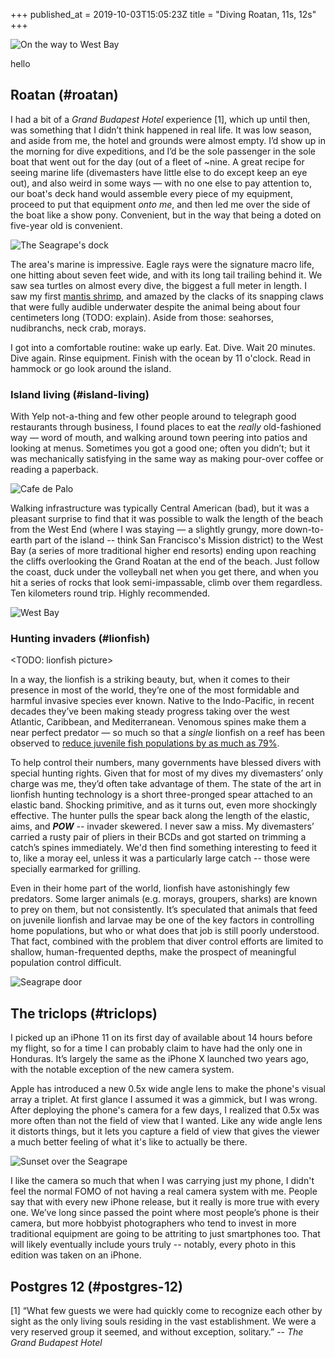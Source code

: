 +++
published_at = 2019-10-03T15:05:23Z
title = "Diving Roatan, 11s, 12s"
+++

![On the way to West Bay](/assets/images/passages/004-roatan/beach@2x.jpg)

hello

## Roatan (#roatan)

I had a bit of a _Grand Budapest Hotel_ experience [1], which up until then, was something that I didn’t think happened in real life. It was low season, and aside from me, the hotel and grounds were almost empty. I’d show up in the morning for dive expeditions, and I’d be the sole passenger in the sole boat that went out for the day (out of a fleet of ~nine. A great recipe for seeing marine life (divemasters have little else to do except keep an eye out), and also weird in some ways — with no one else to pay attention to, our boat's deck hand would assemble every piece of my equipment, proceed to put that equipment _onto me_, and then led me over the side of the boat like a show pony. Convenient, but in the way that being a doted on five-year old is convenient.

![The Seagrape's dock](/assets/images/passages/004-roatan/dock@2x.jpg)

The area's marine is impressive. Eagle rays were the signature macro life, one hitting about seven feet wide, and with its long tail trailing behind it. We saw sea turtles on almost every dive, the biggest a full meter in length. I saw my first [mantis shrimp][xkcd], and amazed by the clacks of its snapping claws that were fully audible underwater despite the animal being about four centimeters long (TODO: explain). Aside from those: seahorses, nudibranchs, neck crab, morays.

I got into a comfortable routine: wake up early. Eat. Dive. Wait 20 minutes. Dive again. Rinse equipment. Finish with the ocean by 11 o'clock. Read in hammock or go look around the island.

### Island living (#island-living)

With Yelp not-a-thing and few other people around to telegraph good restaurants through business, I found places to eat the _really_ old-fashioned way — word of mouth, and walking around town peering into patios and looking at menus. Sometimes you got a good one; often you didn’t; but it was mechanically satisfying in the same way as making pour-over coffee or reading a paperback.

![Cafe de Palo](/assets/images/passages/004-roatan/cafe-de-palo@2x.jpg)

Walking infrastructure was typically Central American (bad), but it was a pleasant surprise to find that it was possible to walk the length of the beach from the West End (where I was staying — a slightly grungy, more down-to-earth part of the island -- think San Francisco's Mission district) to the West Bay (a series of more traditional higher end resorts) ending upon reaching the cliffs overlooking the Grand Roatan at the end of the beach. Just follow the coast, duck under the volleyball net when you get there, and when you hit a series of rocks that look semi-impassable, climb over them regardless. Ten kilometers round trip. Highly recommended.

![West Bay](/assets/images/passages/004-roatan/west-bay@2x.jpg)

### Hunting invaders (#lionfish)

<TODO: lionfish picture>

In a way, the lionfish is a striking beauty, but, when it comes to their presence in most of the world, they’re one of the most formidable and harmful invasive species ever known. Native to the Indo-Pacific, in recent decades they’ve been making steady progress taking over the west Atlantic, Caribbean, and Mediterranean. Venomous spines make them a near perfect predator — so much so that a _single_ lionfish on a reef has been observed to [reduce juvenile fish populations by as much as 79%](https://today.oregonstate.edu/archives/2010/apr/lionfish-invasion-continuing-expand).

To help control their numbers, many governments have blessed divers with special hunting rights. Given that for most of my dives my divemasters’ only charge was me, they’d often take advantage of them. The state of the art in lionfish hunting technology is a short three-pronged spear attached to an elastic band. Shocking primitive, and as it turns out, even more shockingly effective. The hunter pulls the spear back along the length of the elastic, aims, and ***POW*** -- invader skewered. I never saw a miss. My divemasters’ carried a rusty pair of pliers in their BCDs and got started on trimming a catch’s spines immediately. We'd then find something interesting to feed it to, like a moray eel, unless it was a particularly large catch -- those were specially earmarked for grilling.

Even in their home part of the world, lionfish have astonishingly few predators. Some larger animals (e.g. morays, groupers, sharks) are known to prey on them, but not consistently. It’s speculated that animals that feed on juvenile lionfish and larvae may be one of the key factors in controlling home populations, but who or what does that job is still poorly understood. That fact, combined with the problem that diver control efforts are limited to shallow, human-frequented depths, make the prospect of meaningful population control difficult.

![Seagrape door](/assets/images/passages/004-roatan/padi-door@2x.jpg)

## The triclops (#triclops)

I picked up an iPhone 11 on its first day of available about 14 hours before my flight, so for a time I can probably claim to have had the only one in Honduras. It’s largely the same as the iPhone X launched two years ago, with the notable exception of the new camera system.

Apple has introduced a new 0.5x wide angle lens to make the phone's visual array a triplet. At first glance I assumed it was a gimmick, but I was wrong. After deploying the phone's camera for a few days, I realized that 0.5x was more often than not the field of view that I wanted. Like any wide angle lens it distorts things, but it lets you capture a field of view that gives the viewer a much better feeling of what it's like to actually be there.

![Sunset over the Seagrape](/assets/images/passages/004-roatan/sunset@2x.jpg)

I like the camera so much that when I was carrying just my phone, I didn't feel the normal FOMO of not having a real camera system with me. People say that with every new iPhone release, but it really is more true with every one. We’ve long since passed the point where most people’s phone is their camera, but more hobbyist photographers who tend to invest in more traditional equipment are going to be attriting to just smartphones too. That will likely eventually include yours truly -- notably, every photo in this edition was taken on an iPhone.

## Postgres 12 (#postgres-12)

[1] “What few guests we were had quickly come to recognize each other by sight as the only living souls residing in the vast establishment. We were a very reserved group it seemed, and without exception, solitary.” -- _The Grand Budapest Hotel_

[xkcd]: http://TODO
